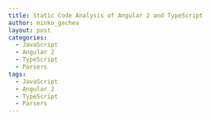 ```yaml
---
title: Static Code Analysis of Angular 2 and TypeScript
author: minko_gechev
layout: post
categories:
  - JavaScript
  - Angular 2
  - TypeScript
  - Parsers
tags:
  - JavaScript
  - Angular 2
  - TypeScript
  - Parsers
---
```


